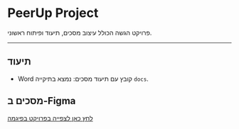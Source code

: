 # PeerUp Project

פרויקט הגשה הכולל עיצוב מסכים, תיעוד ופיתוח ראשוני.

---

## תיעוד

- Word קובץ עם תיעוד מסכים: נמצא בתיקייה `docs`.

## מסכים ב-Figma

[לחץ כאן לצפייה בפרויקט בפיגמה](https://www.figma.com/design/D7vgNxEUxR8c6G7oswF3pl/%F0%9F%93%81-PeerUp---All-Wireframes?node-id=0-1&t=IfmISj0l0vrxlHGG-1)
